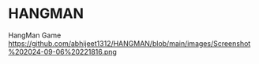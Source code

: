 # HANGMAN
HangMan Game 
https://github.com/abhijeet1312/HANGMAN/blob/main/images/Screenshot%202024-09-06%20221816.png
